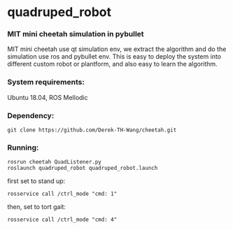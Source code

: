 # quadruped_robot

### MIT mini cheetah simulation in pybullet
MIT mini cheetah use qt simulation env, we extract the algorithm and do the simulation use ros and pybullet env.
This is easy to deploy the system into different custom robot or plantform, and also easy to learn the algorithm.

### System requirements:
Ubuntu 18.04, ROS Mellodic  

### Dependency:
```
git clone https://github.com/Derek-TH-Wang/cheetah.git
```

### Running:
```
rosrun cheetah QuadListener.py
roslaunch quadruped_robot quadruped_robot.launch
```
first set to stand up:  
```
rosservice call /ctrl_mode "cmd: 1"
```
then, set to tort gait:  
```
rosservice call /ctrl_mode "cmd: 4"
```